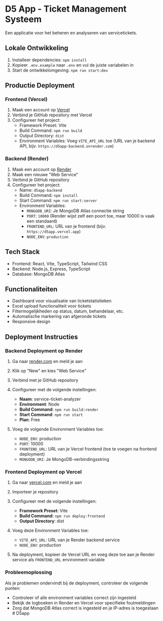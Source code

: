 # D5 App - Ticket Management Systeem

Een applicatie voor het beheren en analyseren van servicetickets.

## Lokale Ontwikkeling

1. Installeer dependencies: `npm install`
2. Kopieer `.env.example` naar `.env` en vul de juiste variabelen in
3. Start de ontwikkelomgeving: `npm run start:dev`

## Productie Deployment

### Frontend (Vercel)

1. Maak een account op [Vercel](https://vercel.com)
2. Verbind je GitHub repository met Vercel
3. Configureer het project:
   - Framework Preset: Vite
   - Build Command: `npm run build`
   - Output Directory: `dist`
   - Environment Variables: Voeg `VITE_API_URL` toe (URL van je backend API, bijv. `https://d5app-backend.onrender.com`)

### Backend (Render)

1. Maak een account op [Render](https://render.com)
2. Maak een nieuwe "Web Service"
3. Verbind je GitHub repository
4. Configureer het project:
   - Name: `d5app-backend`
   - Build Command: `npm install`
   - Start Command: `npm run start:server`
   - Environment Variables:
     - `MONGODB_URI`: Je MongoDB Atlas connectie string
     - `PORT`: `10000` (Render wijst zelf een poort toe, maar 10000 is vaak een standaard)
     - `FRONTEND_URL`: URL van je frontend (bijv. `https://d5app.vercel.app`)
     - `NODE_ENV`: `production`

## Tech Stack

- Frontend: React, Vite, TypeScript, Tailwind CSS
- Backend: Node.js, Express, TypeScript
- Database: MongoDB Atlas

## Functionaliteiten

- Dashboard voor visualisatie van ticketstatistieken
- Excel upload functionaliteit voor tickets
- Filtermogelijkheden op status, datum, behandelaar, etc.
- Automatische markering van afgeronde tickets
- Responsive design 

## Deployment Instructies

### Backend Deployment op Render

1. Ga naar [render.com](https://render.com) en meld je aan
2. Klik op "New" en kies "Web Service"
3. Verbind met je GitHub repository
4. Configureer met de volgende instellingen:
   - **Naam**: service-ticket-analyzer
   - **Environment**: Node
   - **Build Command**: `npm run build:render`
   - **Start Command**: `npm run start`
   - **Plan**: Free

5. Voeg de volgende Environment Variables toe:
   - `NODE_ENV`: production
   - `PORT`: 10000
   - `FRONTEND_URL`: URL van je Vercel frontend (toe te voegen na frontend deployment)
   - `MONGODB_URI`: Je MongoDB-verbindingsstring

### Frontend Deployment op Vercel

1. Ga naar [vercel.com](https://vercel.com) en meld je aan
2. Importeer je repository
3. Configureer met de volgende instellingen:
   - **Framework Preset**: Vite
   - **Build Command**: `npm run deploy:frontend`
   - **Output Directory**: dist

4. Voeg deze Environment Variables toe:
   - `VITE_API_URL`: URL van je Render backend service
   - `NODE_ENV`: production

5. Na deployment, kopieer de Vercel URL en voeg deze toe aan je Render service als `FRONTEND_URL` environment variable

### Probleemoplossing

Als je problemen ondervindt bij de deployment, controleer de volgende punten:
- Controleer of alle environment variables correct zijn ingesteld
- Bekijk de logboeken in Render en Vercel voor specifieke foutmeldingen
- Zorg dat MongoDB Atlas correct is ingesteld en je IP-adres is toegestaan #   D 5 a p p  
 